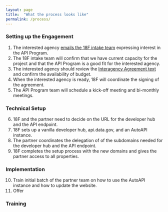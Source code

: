 ```yaml
---
layout: page
title:  "What the process looks like"
permalink: /process/
---
```



### Setting up the Engagement

1. The interested agency [emails the 18F intake team](Inquiries18F@gsa.gov) expressing interest in the API Program.  
2. The 18F intake team will confirm that we have current capacity for the project and that the API Program is a good fit for the interested agency.  
3. The interested agency should review the [Interagency Agreement text](https://pages.18f.gov/api-program/iaa/) and confirm the availability of budget.   
4. When the interested agency is ready, 18F will coordinate the signing of the agreement.  
5. The API Program team will schedule a kick-off meeting and bi-monthly meetings.  

### Technical Setup

6. 18F and the partner need to decide on the URL for the developer hub and the API endpoint.  
7. 18F sets up a vanilla developer hub, api.data.gov, and an AutoAPI instance.  
8. The partner coordinates the delegation of of the subdomains needed for the developer hub and the API endpoint.  
9. 18F completes the setup process with the new domains and gives the partner access to all properties.  

### Implementation

10. Train initial batch of the partner team on how to use the AutoAPI instance and how to update the website.  
11. Offer 


### Training 











